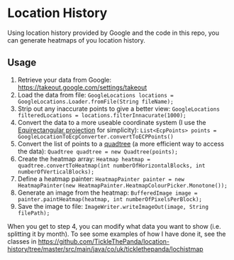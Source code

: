 # Location History

Using location history provided by Google and the code in this repo, you can generate heatmaps of you location history.

## Usage

  1. Retrieve your data from Google: https://takeout.google.com/settings/takeout
  2. Load the data from file: `GoogleLocations locations = GoogleLocations.Loader.fromFile(String fileName);`
  3. Strip out any inaccurate points to give a better view: `GoogleLocations filteredLocations = locations.filterInnacurate(1000);`
  4. Convert the data to a more useable coordinate system (I use the [Equirectangular projection](https://en.wikipedia.org/wiki/Equirectangular_projection) for simplicity): 
`List<EcpPoints> points =  GoogleLocationToEcpConverter.convertToECPPoints()`
  5. Convert the list of points to a [quadtree](https://en.wikipedia.org/wiki/Quadtree) (a more efficient way to access the data): `Quadtree quadtree = new Quadtree(points);`
  6. Create the heatmap array: `Heatmap heatmap = quadtree.convertToHeatmap(int numberOfHorizontalBlocks, int numberOfVerticalBlocks);`
  7. Define a heatmap painter: `HeatmapPainter painter = new HeatmapPainter(new HeatmapPainter.HeatmapColourPicker.Monotone());`
  8. Generate an image from the heatmap: `BufferedImage image = painter.paintHeatmap(heatmap, int numberOfPixelsPerBlock);`
  9. Save the image to file: `ImageWriter.writeImageOut(image, String filePath);`

When you get to step 4, you can modify what data you want to show (i.e. splitting it by month). To see some examples of how I have done it, see the classes in https://github.com/TickleThePanda/location-history/tree/master/src/main/java/co/uk/ticklethepanda/lochistmap
